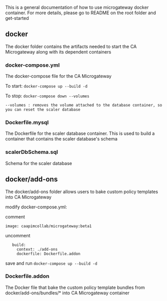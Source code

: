 This is a general documentation of how to use microgateway docker container. For more details, please go to README on the root folder and get-started

## docker
The docker folder contains the artifacts needed to start the CA Microgateway along with its dependent containers

### docker-compose.yml
The docker-compose file for the CA Microgateway

To start: `docker-compose up --build -d`

To stop: `docker-compose down --volumes`

    --volumes : removes the volume attached to the database container, so you can reset the scaler database

### Dockerfile.mysql
The Dockerfile for the scaler database container. This is used to build a container that contains the scaler database's schema

### scalerDbSchema.sql
Schema for the scaler database

## docker/add-ons
The docker/add-ons folder allows users to bake custom policy templates into CA Microgateway

modify docker-compose.yml:

comment

```
image: caapimcollab/microgateway:beta1
```

uncomment
```
   build:
     context: ./add-ons
     dockerfile: Dockerfile.addon
```
save and run `docker-compose up --build -d`

### Dockerfile.addon
The Docker file that bake the custom policy template bundles from docker/add-ons/bundles/* into CA Microgateway container
